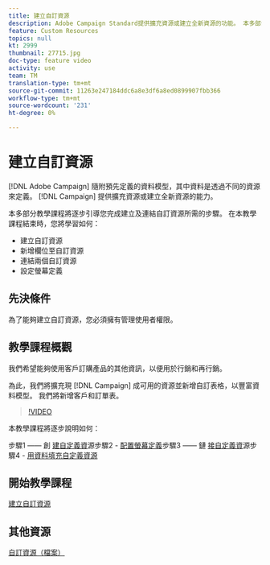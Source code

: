 ```yaml
---
title: 建立自訂資源
description: Adobe Campaign Standard提供擴充資源或建立全新資源的功能。 本多部分教學課程將逐步引導您完成建立及連結自訂資源所需的步驟。
feature: Custom Resources
topics: null
kt: 2999
thumbnail: 27715.jpg
doc-type: feature video
activity: use
team: TM
translation-type: tm+mt
source-git-commit: 11263e247184ddc6a8e3df6a8ed0899907fbb366
workflow-type: tm+mt
source-wordcount: '231'
ht-degree: 0%

---
```



# 建立自訂資&#x200B;源

[!DNL Adobe Campaign] 隨附預先定義的資料模型，其中資料是透過不同的資源來定義。 [!DNL Campaign] 提供擴充資源或建立全新資源的能力。

本多部分教學課程將逐步引導您完成建立及連結自訂資源所需的步驟。 在本教學課程結束時，您將學習如何：

* 建立自訂資源
* 新增欄位至自訂資源
* 連結兩個自訂資源
* 設定螢幕定義

## 先決條件

為了能夠建立自訂資源，您必須擁有管理使用者權限。

## 教學課程概觀

我們希望能夠使用客戶訂購產品的其他資訊，以便用於行銷和再行銷。

為此，我們將擴充現 [!DNL Campaign] 成可用的資源並新增自訂表格，以豐富資料模型。 我們將新增客戶和訂單表。

>[!VIDEO](https://video.tv.adobe.com/v/27715?quality=9)

本教學課程將逐步說明如何：

步驟1 —— 創 [建自定義資](./creating-a-custom-resource)源步驟2 - [配置螢幕定義](./configuring-a-screen-definition-for-a-custom-resource.md)步驟3 —— 鏈 [接自定義資](./linking-custom-resources.md)源步驟4 - [用資料填充自定義資源](./populate-custom-resources-with-data.md)

## 開始教學課程

[建立自訂資源](./create-a-custom-resource)

## 其他資源

[自訂資源（檔案）](https://experienceleague.adobe.com/docs/campaign-standard/using/working-with-apis/global-concepts/custom-resources.html)
